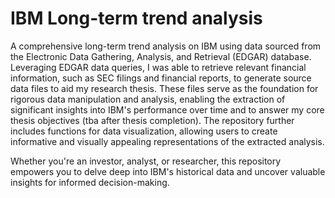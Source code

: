 # IBM Long-term trend analysis
A comprehensive long-term trend analysis on IBM using data sourced from the Electronic Data Gathering, Analysis, and Retrieval (EDGAR) database. 
Leveraging EDGAR data queries, I was able to retrieve relevant financial information, such as SEC filings and financial reports, to generate source data files to aid my research thesis. These files serve as the foundation for rigorous data manipulation and analysis, enabling the extraction of significant insights into IBM's performance over time and to answer my core thesis objectives (tba after thesis completion). The repository further includes functions for data visualization, allowing users to create informative and visually appealing representations of the extracted analysis. 

Whether you're an investor, analyst, or researcher, this repository empowers you to delve deep into IBM's historical data and uncover valuable insights for informed decision-making.
